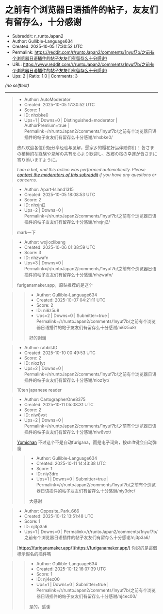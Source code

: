# 之前有个浏览器日语插件的帖子，友友们有留存么，十分感谢

- Subreddit: r_runtoJapan2
- Author: Gullible-Language634
- Created: 2025-10-05 17:30:52 UTC
- Permalink: https://reddit.com/r/runtoJapan2/comments/1nyuf7b/之前有个浏览器日语插件的帖子友友们有留存么十分感谢/
- URL: https://www.reddit.com/r/runtoJapan2/comments/1nyuf7b/之前有个浏览器日语插件的帖子友友们有留存么十分感谢/
- Ups: 2 | Ratio: 1.0 | Comments: 3

_(no selftext)_

---

> - Author: AutoModerator
> - Created: 2025-10-05 17:30:52 UTC
> - Score: 1
> - ID: nhxbke0
> - Ups=1 | Downs=0 | Distinguished=moderator | AuthorPremium=true | Permalink=/r/runtoJapan2/comments/1nyuf7b/之前有个浏览器日语插件的帖子友友们有留存么十分感谢/nhxbke0/
>
> 热烈欢迎各位积极分享经验与见解，愿家乡的樱花好运伴随你们！
> 皆さまの積極的な経験や見解の共有を心より歓迎し、故郷の桜の幸運が皆さまに寄り添いますように。
> 
> *I am a bot, and this action was performed automatically. Please [contact the moderators of this subreddit](/message/compose/?to=/r/runtoJapan2) if you have any questions or concerns.*

> - Author: Apart-Island1315
> - Created: 2025-10-05 18:08:53 UTC
> - Score: 2
> - ID: nhxjnj2
> - Ups=2 | Downs=0 | Permalink=/r/runtoJapan2/comments/1nyuf7b/之前有个浏览器日语插件的帖子友友们有留存么十分感谢/nhxjnj2/
>
> mark一下

> - Author: wojioclibang
> - Created: 2025-10-06 01:38:59 UTC
> - Score: 3
> - ID: nhzwafn
> - Ups=3 | Downs=0 | Permalink=/r/runtoJapan2/comments/1nyuf7b/之前有个浏览器日语插件的帖子友友们有留存么十分感谢/nhzwafn/
>
> furiganamaker.app，原贴推荐的是这个

>> - Author: Gullible-Language634
>> - Created: 2025-10-07 04:21:11 UTC
>> - Score: 2
>> - ID: ni6z5u8
>> - Ups=2 | Downs=0 | Submitter=true | Permalink=/r/runtoJapan2/comments/1nyuf7b/之前有个浏览器日语插件的帖子友友们有留存么十分感谢/ni6z5u8/
>>
>> 好的谢谢

> - Author: rabbitJD
> - Created: 2025-10-10 00:49:53 UTC
> - Score: 2
> - ID: nioz1yt
> - Ups=2 | Downs=0 | Permalink=/r/runtoJapan2/comments/1nyuf7b/之前有个浏览器日语插件的帖子友友们有留存么十分感谢/nioz1yt/
>
> 10ten japanese reader

> - Author: CartographerOne8375
> - Created: 2025-10-11 05:08:31 UTC
> - Score: 2
> - ID: niw8vxt
> - Ups=2 | Downs=0 | Permalink=/r/runtoJapan2/comments/1nyuf7b/之前有个浏览器日语插件的帖子友友们有留存么十分感谢/niw8vxt/
>
> [Yomichan](http://learnjapanese.moe/yomichan/)
> 不过这个不是自动furigana，而是电子词典，按shift键会自动弹窗

>> - Author: Gullible-Language634
>> - Created: 2025-10-11 14:43:38 UTC
>> - Score: 1
>> - ID: niy3drc
>> - Ups=1 | Downs=0 | Submitter=true | Permalink=/r/runtoJapan2/comments/1nyuf7b/之前有个浏览器日语插件的帖子友友们有留存么十分感谢/niy3drc/
>>
>> 大感谢

> - Author: Opposite_Park_666
> - Created: 2025-10-12 13:51:48 UTC
> - Score: 1
> - ID: nj3p3a6
> - Ups=1 | Downs=0 | Permalink=/r/runtoJapan2/comments/1nyuf7b/之前有个浏览器日语插件的帖子友友们有留存么十分感谢/nj3p3a6/
>
> [https://furiganamaker.app/](https://furiganamaker.app/) 你説的是這個標示假名的插件嗎

>> - Author: Gullible-Language634
>> - Created: 2025-10-12 16:07:39 UTC
>> - Score: 1
>> - ID: nj4ec00
>> - Ups=1 | Downs=0 | Submitter=true | Permalink=/r/runtoJapan2/comments/1nyuf7b/之前有个浏览器日语插件的帖子友友们有留存么十分感谢/nj4ec00/
>>
>> 是的，感谢

